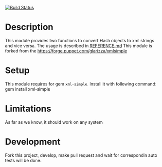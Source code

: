[![Build Status](https://travis-ci.org/innogames/puppet-xmlsimple.svg?branch=master)](https://travis-ci.org/innogames/puppet-xmlsimple)
# Description

This module provides two functions to convert Hash objects to xml strings and
vice versa. The usage is described in [REFERENCE.md](./REFERENCE.md)
This module is forked from the https://forge.puppet.com/glarizza/xmlsimple

# Setup

This module requires for gem `xml-simple`. Install it with following command:
    gem install xml-simple

# Limitations

As far as we know, it should work on any system

# Development

Fork this project, develop, make pull request and wait for correspondin auto tests will be done.
